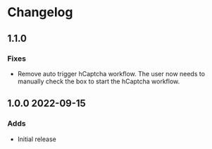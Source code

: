 # Changelog

## 1.1.0

### Fixes

- Remove auto trigger hCaptcha workflow. The user now needs to manually check the box to start the hCaptcha workflow.

## 1.0.0 2022-09-15

### Adds

- Initial release
